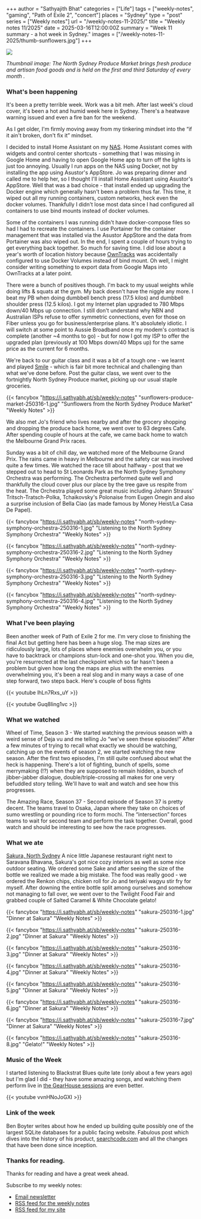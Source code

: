 +++
author = "Sathyajith Bhat"
categories = ["Life"]
tags = ["weekly-notes", "gaming", "Path of Exile 2", "concert"]
places = "Sydney"
type = "post"
series = ["Weekly notes"]
url = "/weekly-notes-11-2025/"
title = "Weekly notes 11/2025"
date = 2025-03-16T12:00:00Z
summary = "Week 11 summary - a hot week in Sydney."
images = ["/weekly-notes-11-2025/thumb-sunflowers.jpg"]
+++

![](thumb-sunflowers.jpg)

_Thumbnail image: The North Sydney Produce Market brings fresh produce and artisan food goods and is held on the first and third Saturday of every month ._

### What's been happening

It's been a pretty terrible week. Work was a bit meh. After last week's cloud cover, it's been a hot and humid week here in Sydney. There's a heatwave warning issued and even a fire ban for the weekend.

As I get older, I'm firmly moving away from my tinkering mindset into the “if it ain't broken, don't fix it” mindset.

I decided to install Home Assistant on my [NAS](https://sathyabh.at/tag/nas). Home Assistant comes with widgets and control center shortcuts - something that I was missing in Google Home and having to open Google Home app to turn off the lights is just too annoying. Usually I run apps on the NAS using Docker, not by installing the app using Asustor's AppStore. Jo was preparing dinner and called me to help her, so I thought I'll install Home Assistant using Asustor's AppStore. Well that was a bad choice - that install ended up upgrading the Docker engine which generally hasn't been a problem thus far. This time, it wiped out all my running containers, custom networks, heck even the docker volumes. Thankfully I didn't lose most data since I had configured all containers to use bind mounts instead of docker volumes.

Some of the containers I was running didn't have docker-compose files so had I had to recreate the containers. I use Portainer for the container management that was installed via the Asustor AppStore and the data from Portainer was also wiped out. In the end, I spent a couple of hours trying to get everything back together. So much for saving time. I did lose about a year's worth of location history because [OwnTracks](https://sathyasays.com/2024/07/13/self-hosting-owntracks-google-maps-timeline-alternative/) was accidentally configured to use Docker Volumes instead of bind mount. Oh well, I might consider writing something to export data from Google Maps into OwnTracks at a later point.

There were a bunch of positives though. I'm back to my usual weights while doing lifts & squats at the gym. My back doesn't have the niggle any more. I beat my PB when doing dumbbell bench press (17.5 kilos) and dumbbell shoulder press (12.5 kilos). I got my Internet plan upgraded to 780 Mbps down/40 Mbps up connection. I still don't understand why NBN and Australian ISPs refuse to offer symmetric connections, even for those on Fiber unless you go for business/enterprise plans. It's absolutely idiotic. I will switch at some point to Aussie Broadband once my modem's contract is complete (another ~4 months to go) - but for now I got my ISP to offer the upgraded plan (previously at 100 Mbps down/40 Mbps up) for the same price as the current for 6 months.

We're back to our guitar class and it was a bit of a tough one - we learnt and played [Smile](<https://en.wikipedia.org/wiki/Smile_(Charlie_Chaplin_song)>) - which is fair bit more technical and challenging than what we've done before. Post the guitar class, we went over to the fortnightly North Sydney Produce market, picking up our usual staple groceries. 

  {{< fancybox "https://i.sathyabh.at/sb/weekly-notes" "sunflowers-produce-market-250316-1.jpg" "Sunflowers from the North Sydney Produce Market" "Weekly Notes" >}}

We also met Jo's friend who lives nearby and after the grocery shopping and dropping the produce back home, we went over to 63 degrees Cafe. After spending couple of hours at the cafe, we came back home to watch the Melbourne Grand Prix races.

Sunday was a bit of chill day, we watched more of the Melbourne Grand Prix. The rains came in heavy in Melbourne and the safety car was involved quite a few times. We watched the race till about halfway - post that we stepped out to head to St Leonards Park as the North Sydney Symphony Orchestra was performing. The Orchestra performed quite well and thankfully the cloud cover plus our place by the tree gave us respite from the heat. The Orchestra played some great music including Johann Strauss' Tritsch-Tratsch-Polka, Tchaikovsky's Polonaise from Eugen Onegin and also a surprise inclusion of Bella Ciao (as made famous by Money Heist/La Casa De Papel).

  {{< fancybox "https://i.sathyabh.at/sb/weekly-notes" "north-sydney-symphony-orchestra-250316-1.jpg" "Listening to the North Sydney Symphony Orchestra" "Weekly Notes" >}}

  {{< fancybox "https://i.sathyabh.at/sb/weekly-notes" "north-sydney-symphony-orchestra-250316-2.jpg" "Listening to the North Sydney Symphony Orchestra" "Weekly Notes" >}}

  {{< fancybox "https://i.sathyabh.at/sb/weekly-notes" "north-sydney-symphony-orchestra-250316-3.jpg" "Listening to the North Sydney Symphony Orchestra" "Weekly Notes" >}}

  {{< fancybox "https://i.sathyabh.at/sb/weekly-notes" "north-sydney-symphony-orchestra-250316-4.jpg" "Listening to the North Sydney Symphony Orchestra" "Weekly Notes" >}}

### What I've been playing

Been another week of Path of Exile 2 for me. I'm very close to finishing the final Act but getting here has been a huge slog. The map sizes are ridiculously large, lots of places where enemies overwhelm you, or you have to backtrack or champions stun-lock and one-shot you. When you die, you're resurrected at the last checkpoint which so far hasn't been a problem but given how long the maps are plus with the enemies overwhelming you, it's been a real slog and in many ways a case of one step forward, two steps back. Here's couple of boss fights

  {{< youtube lhLn7Rxs_uY >}}

  {{< youtube Guq8ling1vc >}}

### What we watched

Wheel of Time, Season 3 - We started watching the previous season with a weird sense of Deja vu and me telling Jo “we've seen these episodes!” After a few minutes of trying to recall what exactly we should be watching, catching up on the events of season 2, we started watching the new season. After the first two episodes, I'm still quite confused about what the heck is happening. There's a lot of fighting, bunch of spells, some merrymaking (!?) when they are supposed to remain hidden, a bunch of jibber-jabber dialogue, double/triple-crossing all makes for one very befuddled story telling. We'll have to wait and watch and see how this progresses.

The Amazing Race, Season 37 - Second episode of Season 37 is pretty decent. The teams travel to Osaka, Japan where they take on choices of sumo wrestling or pounding rice to form mochi. The “intersection” forces teams to wait for second team and perform the task together. Overall, good watch and should be interesting to see how the race progresses.

### What we ate

[Sakura, North Sydney](https://maps.app.goo.gl/6ka7hR2dyvh8JydKA?g_st=com.google.maps.preview.copy) A nice little Japanese restaurant right next to Saravana Bhavana, Sakura's got nice cozy interiors as well as some nice outdoor seating. We ordered some Sake and after seeing the size of the bottle we realized we made a big mistake. The food was really good - we ordered the Renkon chips, chicken roll for Jo and teriyaki wagyu stir fry for myself. After downing the entire bottle split among ourselves and somehow not managing to fall over, we went over to the Twilight Food Fair and grabbed couple of Salted Caramel & White Chocolate gelato!

  {{< fancybox "https://i.sathyabh.at/sb/weekly-notes" "sakura-250316-1.jpg" "Dinner at Sakura" "Weekly Notes" >}}

  {{< fancybox "https://i.sathyabh.at/sb/weekly-notes" "sakura-250316-2.jpg" "Dinner at Sakura" "Weekly Notes" >}}

  {{< fancybox "https://i.sathyabh.at/sb/weekly-notes" "sakura-250316-3.jpg" "Dinner at Sakura" "Weekly Notes" >}}

  {{< fancybox "https://i.sathyabh.at/sb/weekly-notes" "sakura-250316-4.jpg" "Dinner at Sakura" "Weekly Notes" >}}

  {{< fancybox "https://i.sathyabh.at/sb/weekly-notes" "sakura-250316-5.jpg" "Dinner at Sakura" "Weekly Notes" >}}

  {{< fancybox "https://i.sathyabh.at/sb/weekly-notes" "sakura-250316-6.jpg" "Dinner at Sakura" "Weekly Notes" >}}

  {{< fancybox "https://i.sathyabh.at/sb/weekly-notes" "sakura-250316-7.jpg" "Dinner at Sakura" "Weekly Notes" >}}

  {{< fancybox "https://i.sathyabh.at/sb/weekly-notes" "sakura-250316-8.jpg" "Gelato!" "Weekly Notes" >}}

### Music of the Week

I started listening to Blackstrat Blues quite late (only about a few years ago) but I'm glad I did - they have some amazing songs, and watching them perform live in [the GearHouse sessions](https://www.youtube.com/watch?v=vvnHNoJoGXI) are even better.

  {{< youtube vvnHNoJoGXI >}}

### Link of the week

Ben Boyter writes about how he ended up building quite possibly one of the largest SQLite databases for a public facing website. Fabulous post which dives into the history of his product, [searchcode.com](https://searchcode.code) and all the changes that have been done since inception.

### Thanks for reading.

Thanks for reading and have a great week ahead.

Subscribe to my weekly notes:

- [Email newsletter](https://sathyabhat.substack.com/)
- [RSS feed for the weekly notes](https://sathyabh.at/series/weekly-notes/index.xml)
- [RSS feed for my site](https://sathyabh.at/index.xml)
